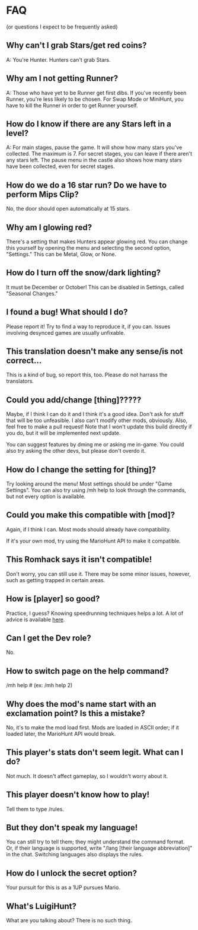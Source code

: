 # FAQ
(or questions I expect to be frequently asked)

## Why can't I grab Stars/get red coins?
A: You're Hunter. Hunters can't grab Stars.

## Why am I not getting Runner?
A: Those who have yet to be Runner get first dibs.
If you've recently been Runner, you're less likely to be chosen.
For Swap Mode or MiniHunt, you have to kill the Runner in order to get Runner yourself.

## How do I know if there are any Stars left in a level?
A: For main stages, pause the game. It will show how many stars you've collected. The maximum is 7.
For secret stages, you can leave if there aren't any stars left.
The pause menu in the castle also shows how many stars have been collected, even for secret stages.

## How do we do a 16 star run? Do we have to perform Mips Clip?
No, the door should open automatically at 15 stars.

## Why am I glowing red?
There's a setting that makes Hunters appear glowing red. You can change this yourself by opening the menu and selecting the second option, "Settings." This can be Metal, Glow, or None.

## How do I turn off the snow/dark lighting?
It must be December or October! This can be disabled in Settings, called "Seasonal Changes."

## I found a bug! What should I do?
Please report it! Try to find a way to reproduce it, if you can. Issues involving desynced games are usually unfixable.

## This translation doesn't make any sense/is not correct...
This is a kind of bug, so report this, too. Please do not harrass the translators.

## Could you add/change [thing]?????
Maybe, if I think I can do it and I think it's a good idea. Don't ask for stuff that will be too unfeasible. I also can't modify other mods, obviously.
Also, feel free to make a pull request! Note that I won't update this build directly if you do, but it will be implemented next update.

You can suggest features by dming me or asking me in-game. You could also try asking the other devs, but please don't overdo it.

## How do I change the setting for [thing]?
Try looking around the menu! Most settings should be under "Game Settings". You can also try using /mh help to look through the commands, but not every option is available.

## Could you make this compatible with [mod]?
Again, if I think I can. Most mods should already have compatibility.

If it's your own mod, try using the MarioHunt API to make it compatible.

## This Romhack says it isn't compatible!
Don't worry, you can still use it. There may be some minor issues, however, such as getting trapped in certain areas.

## How is [player] so good?
Practice, I guess? Knowing speedrunning techniques helps a lot. A lot of advice is available [here](breakdown.md).

## Can I get the Dev role?
No.

## How to switch page on the help command?
/mh help # (ex: /mh help 2)

## Why does the mod's name start with an exclamation point? Is this a mistake?
No, it's to make the mod load first. Mods are loaded in ASCII order; if it loaded later, the MarioHunt API would break.

## This player's stats don't seem legit. What can I do?
Not much. It doesn't affect gameplay, so I wouldn't worry about it.

## This player doesn't know how to play!
Tell them to type /rules.

## But they don't speak my language!
You can still try to tell them; they might understand the command format.
Or, if their language is supported, write "/lang [their language abbreviation]" in the chat.
Switching languages also displays the rules.

## How do I unlock the secret option?
Your pursuit for this is as a 1UP pursues Mario.

## What's LuigiHunt?
What are you talking about? There is no such thing.
